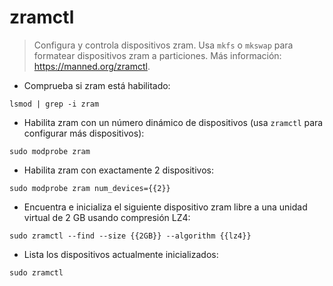 # zramctl

> Configura y controla dispositivos zram.
> Usa `mkfs` o `mkswap` para formatear dispositivos zram a particiones.
> Más información: <https://manned.org/zramctl>.

- Comprueba si zram está habilitado:

`lsmod | grep -i zram`

- Habilita zram con un número dinámico de dispositivos (usa `zramctl` para configurar más dispositivos):

`sudo modprobe zram`

- Habilita zram con exactamente 2 dispositivos:

`sudo modprobe zram num_devices={{2}}`

- Encuentra e inicializa el siguiente dispositivo zram libre a una unidad virtual de 2 GB usando compresión LZ4:

`sudo zramctl --find --size {{2GB}} --algorithm {{lz4}}`

- Lista los dispositivos actualmente inicializados:

`sudo zramctl`
